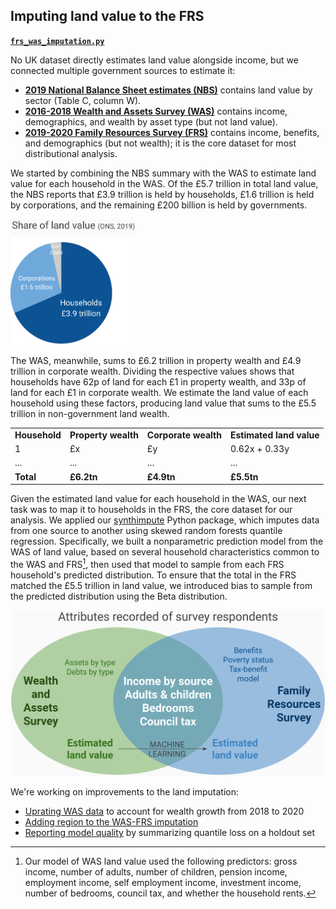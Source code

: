 ## Imputing land value to the FRS

[**`frs_was_imputation.py`**](https://github.com/PolicyEngine/openfisca-uk-data/blob/master/openfisca_uk_data/datasets/frs/frs_was_imputation.py)

No UK dataset directly estimates land value alongside income, but we connected multiple government sources to estimate it:

* [**2019 National Balance Sheet estimates (NBS)**](https://www.ons.gov.uk/economy/nationalaccounts/uksectoraccounts/datasets/thenationalbalancesheetestimates) contains land value by sector (Table C, column W).
* [**2016-2018 Wealth and Assets Survey (WAS)**](https://www.ons.gov.uk/peoplepopulationandcommunity/personalandhouseholdfinances/debt/methodologies/wealthandassetssurveyqmi) contains income, demographics, and wealth by asset type (but not land value).
* [**2019-2020 Family Resources Survey (FRS)**](https://www.gov.uk/government/statistics/family-resources-survey-financial-year-2019-to-2020) contains income, benefits, and demographics (but not wealth); it is the core dataset for most distributional analysis.

We started by combining the NBS summary with the WAS to estimate land value for each household in the WAS.
Of the £5.7 trillion in total land value, the NBS reports that £3.9 trillion is held by households, £1.6 trillion is held by corporations, and the remaining £200 billion is held by governments.

<img src="images/land_pie.png" alt="drawing" width="200"/>

The WAS, meanwhile, sums to £6.2 trillion in property wealth and £4.9 trillion in corporate wealth.
Dividing the respective values shows that households have 62p of land for each £1 in property wealth, and 33p of land for each £1 in corporate wealth.
We estimate the land value of each household using these factors, producing land value that sums to the £5.5 trillion in non-government land wealth.


<table>
  <tr>
   <td><strong>Household</strong>
   </td>
   <td><strong>Property wealth</strong>
   </td>
   <td><strong>Corporate wealth</strong>
   </td>
   <td><strong>Estimated land value</strong>
   </td>
  </tr>
  <tr>
   <td>1
   </td>
   <td>£x
   </td>
   <td>£y
   </td>
   <td>0.62x + 0.33y
   </td>
  </tr>
  <tr>
   <td>...
   </td>
   <td>...
   </td>
   <td>...
   </td>
   <td>...
   </td>
  </tr>
  <tr>
   <td><strong>Total</strong>
   </td>
   <td><strong>£6.2tn</strong>
   </td>
   <td><strong>£4.9tn</strong>
   </td>
   <td><strong>£5.5tn</strong>
   </td>
  </tr>
</table>


Given the estimated land value for each household in the WAS, our next task was to map it to households in the FRS, the core dataset for our analysis.
We applied our [synthimpute](https://github.com/PSLmodels/synthimpute/) Python package, which imputes data from one source to another using skewed random forests quantile regression.
Specifically, we built a nonparametric prediction model from the WAS of land value, based on several household characteristics common to the WAS and FRS[^predictors], then used that model to sample from each FRS household's predicted distribution.
To ensure that the total in the FRS matched the £5.5 trillion in land value, we introduced bias to sample from the predicted distribution using the Beta distribution.

[^predictors]:  Our model of WAS land value used the following predictors: gross income, number of adults, number of children, pension income, employment income, self employment income, investment income, number of bedrooms, council tax, and whether the household rents.

![](images/land_frs_imputation.png)

We're working on improvements to the land imputation:
* [Uprating WAS data](https://github.com/PolicyEngine/openfisca-uk-data/issues/34) to account for wealth growth from 2018 to 2020
* [Adding region to the WAS-FRS imputation](https://github.com/PolicyEngine/openfisca-uk-data/issues/21)
* [Reporting model quality](https://github.com/PolicyEngine/openfisca-uk-data/issues/22) by summarizing quantile loss on a holdout set
